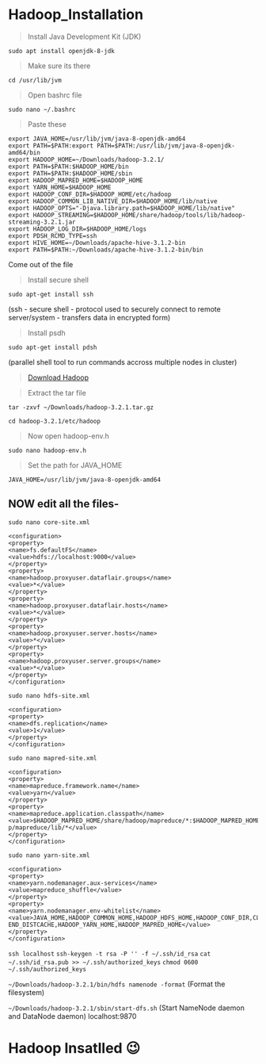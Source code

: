 # Hadoop_Installation

> Install Java Development Kit (JDK)

```sudo apt install openjdk-8-jdk```

> Make sure its there

```cd /usr/lib/jvm```

> Open bashrc file

```sudo nano ~/.bashrc```

> Paste these

```
export JAVA_HOME=/usr/lib/jvm/java-8-openjdk-amd64
export PATH=$PATH:export PATH=$PATH:/usr/lib/jvm/java-8-openjdk-amd64/bin
export HADOOP_HOME=~/Downloads/hadoop-3.2.1/
export PATH=$PATH:$HADOOP_HOME/bin
export PATH=$PATH:$HADOOP_HOME/sbin
export HADOOP_MAPRED_HOME=$HADOOP_HOME
export YARN_HOME=$HADOOP_HOME
export HADOOP_CONF_DIR=$HADOOP_HOME/etc/hadoop
export HADOOP_COMMON_LIB_NATIVE_DIR=$HADOOP_HOME/lib/native
export HADOOP_OPTS="-Djava.library.path=$HADOOP_HOME/lib/native"
export HADOOP_STREAMING=$HADOOP_HOME/share/hadoop/tools/lib/hadoop-streaming-3.2.1.jar
export HADOOP_LOG_DIR=$HADOOP_HOME/logs
export PDSH_RCMD_TYPE=ssh
export HIVE_HOME=~/Downloads/apache-hive-3.1.2-bin
export PATH=$PATH:~/Downloads/apache-hive-3.1.2-bin/bin
```
Come out of the file

> Install secure shell

```
sudo apt-get install ssh
```
(ssh - secure shell - protocol used to securely connect to remote server/system -
transfers data in encrypted form)

> Install psdh

```
sudo apt-get install pdsh
```
(parallel shell tool to run commands accross multiple nodes in cluster)

> [Download Hadoop](https://hadoop.apache.org/)

> Extract the tar file

```tar -zxvf ~/Downloads/hadoop-3.2.1.tar.gz```

```cd hadoop-3.2.1/etc/hadoop```

> Now open hadoop-env.h

```sudo nano hadoop-env.h```

> Set the path for JAVA_HOME

```JAVA_HOME=/usr/lib/jvm/java-8-openjdk-amd64```

## NOW edit all the files-

```sudo nano core-site.xml```
```
<configuration>
<property>
<name>fs.defaultFS</name>
<value>hdfs://localhost:9000</value>
</property>
<property>
<name>hadoop.proxyuser.dataflair.groups</name>
<value>*</value>
</property>
<property>
<name>hadoop.proxyuser.dataflair.hosts</name>
<value>*</value>
</property>
<property>
<name>hadoop.proxyuser.server.hosts</name>
<value>*</value>
</property>
<property>
<name>hadoop.proxyuser.server.groups</name>
<value>*</value>
</property>
</configuration>
```

```sudo nano hdfs-site.xml```
```
<configuration>
<property>
<name>dfs.replication</name>
<value>1</value>
</property>
</configuration>
```

```sudo nano mapred-site.xml```
```
<configuration>
<property>
<name>mapreduce.framework.name</name>
<value>yarn</value>
</property>
<property>
<name>mapreduce.application.classpath</name>
<value>$HADOOP_MAPRED_HOME/share/hadoop/mapreduce/*:$HADOOP_MAPRED_HOME/share/hadoo
p/mapreduce/lib/*</value>
</property>
</configuration>
```

```sudo nano yarn-site.xml```
```
<configuration>
<property>
<name>yarn.nodemanager.aux-services</name>
<value>mapreduce_shuffle</value>
</property>
<property>
<name>yarn.nodemanager.env-whitelist</name>
<value>JAVA_HOME,HADOOP_COMMON_HOME,HADOOP_HDFS_HOME,HADOOP_CONF_DIR,CLASSPATH_PREP
END_DISTCACHE,HADOOP_YARN_HOME,HADOOP_MAPRED_HOME</value>
</property>
</configuration>
```

```ssh localhost```
```ssh-keygen -t rsa -P '' -f ~/.ssh/id_rsa```
```cat ~/.ssh/id_rsa.pub >> ~/.ssh/authorized_keys```
```chmod 0600 ~/.ssh/authorized_keys```

```~/Downloads/hadoop-3.2.1/bin/hdfs namenode -format```
(Format the filesystem)

```~/Downloads/hadoop-3.2.1/sbin/start-dfs.sh```
(Start NameNode daemon and DataNode daemon)
localhost:9870

# Hadoop Insatlled :wink:
